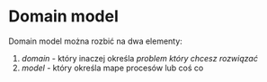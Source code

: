 # Domain model

Domain model można rozbić na dwa elementy:
1. *domain* - który inaczej określa *problem który chcesz rozwiązać*
2. *model* - który określa mape procesów lub coś co 